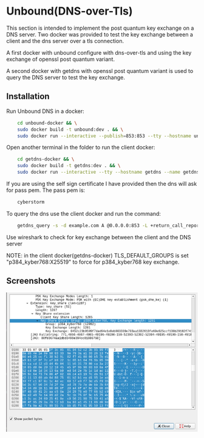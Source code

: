 
# Unbound(DNS-over-Tls)

This section is intended to implement the post 
quantum key exchange on a DNS server. Two
docker was provided to test the key exchange
between a client and the dns server over a tls connection.

A first docker with unbound configure with dns-over-tls and
using the key exchange of openssl post quantum variant.

A second docker with getdns with openssl post quantum variant 
is used to query the DNS server to test the key exchange.

## Installation
Run Unbound DNS in a docker:
```bash
    cd unbound-docker && \
    sudo docker build -t unbound:dev . && \
    sudo docker run --interactive --publish=853:853 --tty --hostname unbound_pro --name unbound_pro unbound:dev


```
Open another terminal in the folder to run the client docker:
```bash
    cd getdns-docker && \
    sudo docker build -t getdns:dev . && \
    sudo docker run --interactive --tty --hostname getdns --name getdns getdns:dev
```
If you are using the self sign certificate I have provided then
the dns will ask for pass pem. The pass pem is:

```bash
    cyberstorm
```

To query the dns use the client docker and run the command:

```bash
    getdns_query -s -d example.com A @0.0.0.0:853 -L +return_call_reporting
```

Use wireshark to check for key exchange between the client and the DNS server

NOTE: in the client docker(getdns-docker) TLS_DEFAULT_GROUPS is set "p384_kyber768:X25519" to force for p384_kyber768 key exchange.
## Screenshots

![wireshark screenshot](wireshark_screenshot.png)
